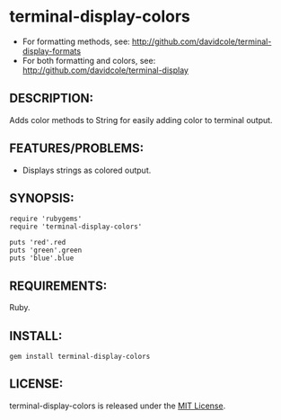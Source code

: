 # terminal-display-colors

* For formatting methods, see: http://github.com/davidcole/terminal-display-formats
* For both formatting and colors, see: http://github.com/davidcole/terminal-display

## DESCRIPTION:

Adds color methods to String for easily adding color to terminal output.

## FEATURES/PROBLEMS:

* Displays strings as colored output.

## SYNOPSIS:

	require 'rubygems'
	require 'terminal-display-colors'

	puts 'red'.red
	puts 'green'.green
	puts 'blue'.blue
  
## REQUIREMENTS:

Ruby.

## INSTALL:

	gem install terminal-display-colors

## LICENSE:

terminal-display-colors is released under the [MIT License](http://www.opensource.org/licenses/MIT).